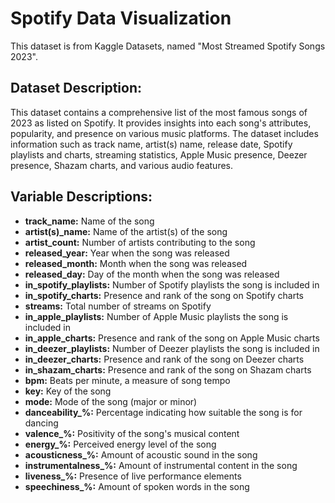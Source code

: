 # Spotify Data Visualization
This dataset is from Kaggle Datasets, named "Most Streamed Spotify Songs 2023".

## Dataset Description:

This dataset contains a comprehensive list of the most famous songs of 2023 as listed on Spotify. 
It provides insights into each song's attributes, popularity, and presence on various music platforms. 
The dataset includes information such as track name, artist(s) name, release date, Spotify playlists and charts, 
streaming statistics, Apple Music presence, Deezer presence, Shazam charts, and various audio features.

## Variable Descriptions:

* **track_name:** Name of the song
* **artist(s)_name:** Name of the artist(s) of the song
* **artist_count:** Number of artists contributing to the song
* **released_year:** Year when the song was released
* **released_month:** Month when the song was released
* **released_day:** Day of the month when the song was released
* **in_spotify_playlists:** Number of Spotify playlists the song is included in
* **in_spotify_charts:** Presence and rank of the song on Spotify charts
* **streams:** Total number of streams on Spotify
* **in_apple_playlists:** Number of Apple Music playlists the song is included in
* **in_apple_charts:** Presence and rank of the song on Apple Music charts
* **in_deezer_playlists:** Number of Deezer playlists the song is included in
* **in_deezer_charts:** Presence and rank of the song on Deezer charts
* **in_shazam_charts:** Presence and rank of the song on Shazam charts
* **bpm:** Beats per minute, a measure of song tempo
* **key:** Key of the song
* **mode:** Mode of the song (major or minor)
* **danceability_%:** Percentage indicating how suitable the song is for dancing
* **valence_%:** Positivity of the song's musical content
* **energy_%:** Perceived energy level of the song
* **acousticness_%:** Amount of acoustic sound in the song
* **instrumentalness_%:** Amount of instrumental content in the song
* **liveness_%:** Presence of live performance elements
* **speechiness_%:** Amount of spoken words in the song
